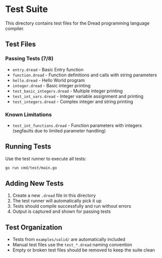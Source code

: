 # Test Suite

This directory contains test files for the Dread programming language compiler.

## Test Files

### Passing Tests (7/8)
- `entry.dread` - Basic Entry function
- `function.dread` - Function definitions and calls with string parameters
- `hello.dread` - Hello World program
- `integer.dread` - Basic integer printing
- `test_basic_integers.dread` - Multiple integer printing
- `test_int_vars.dread` - Integer variable assignment and printing
- `test_integers.dread` - Complex integer and string printing

### Known Limitations
- `test_int_functions.dread` - Function parameters with integers (segfaults due to limited parameter handling)

## Running Tests

Use the test runner to execute all tests:
```bash
go run cmd/test/main.go
```

## Adding New Tests

1. Create a new `.dread` file in this directory
2. The test runner will automatically pick it up
3. Tests should compile successfully and run without errors
4. Output is captured and shown for passing tests

## Test Organization

- Tests from `examples/valid/` are automatically included
- Manual test files use the `test_*.dread` naming convention
- Empty or broken test files should be removed to keep the suite clean
